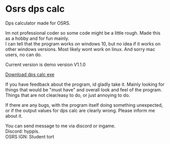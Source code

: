 # Osrs dps calc
Dps calculator made for OSRS.  

Im not professional coder so some code might be a little rough. Made this as a hobby and for fun mainly.  
I can tell that the program works on windows 10, but no idea if it works on other windows versions. Most likely wont work on linux. And sorry mac users, no can do.  

Current version is demo version V1.1.0  

[Download dps calc exe](https://github.com/hyppis1/osrs_dps_calc/raw/main/bin/debug/Osrs%20dps%20calculator.exe)

If you have feedback about the program, id gladly take it. Mainly looking for things that would be "must have" and overall look and feel of the program. Things that are not clear/easy to do, or just annoying to do.  

If there are any bugs, with the program itself doing something unexpected, or if the output values for dps calc are clearly wrong. Please inform me about it.  

You can send message to me via discord or ingame.  
Discord: hyppis.  
OSRS IGN: Student tort
